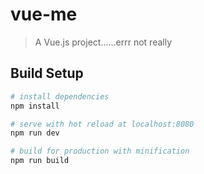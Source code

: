 # vue-me

> A Vue.js project......errr not really

## Build Setup

``` bash
# install dependencies
npm install

# serve with hot reload at localhost:8080
npm run dev

# build for production with minification
npm run build
